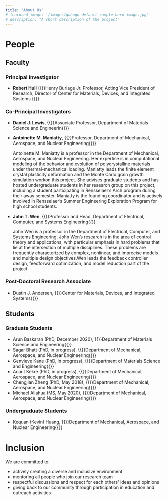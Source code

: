 ```yaml
---
title: "About Us"
# featured_image: '/images/gohugo-default-sample-hero-image.jpg'
# description: "A short description of the project"
---
```

# People
## Faculty
### Principal Investigator 


- __Robert Hull__ 
{{<positionSmallTextItalic>}}Henry Burlage Jr. Professor, Acting Vice President of Research, Director of Center for Materials, Devices, and Integrated Systems {{</positionSmallTextItalic>}}

### Co-Principal Investigators
- __Daniel J. Lewis__, {{<positionSmallTextItalic>}}Associate Professor, Department of Materials Science and Engineerin{{</positionSmallTextItalic>}}
- __Antoinette M. Maniatty__,  {{<positionSmallTextItalic>}}Professor, Department of Mechanical, Aerospace, and Nuclear Engineering{{</positionSmallTextItalic>}}

    Antoinette M. Maniatty is a professor in the Department of Mechanical, Aerospace, and Nuclear Engineering.  Her expertise is in computational modeling of the behavior and evolution of polycrystalline materials under thermal-mechanical loading.  Maniatty leads the finite element crystal plasticity deformation and the Monte Carlo grain growth simulation workon this project. She advises graduate students and has hosted undergraduate students in her research group on this project, including a student participating in Rensselaer’s Arch program during their away semester.  Maniatty is the founding coordinator and is actively involved in Rensselaer’s Summer Engineering Exploration Program for high school students. 
- __John T. Wen__, {{<positionSmallTextItalic>}}Professor and Head, Department of Electrical, Computer, and Systems Engineering{{</positionSmallTextItalic>}}
    
    John Wen is a professor in the Department of Electrical, Computer, and Systems Engineering.  John Wen’s research is in the area of control theory and applications, with particular emphasis in hard problems that lie at the intersection of multiple disciplines. These problems are frequently characterized by complex, nonlinear, and imprecise models and multiple design objectives.Wen leads the feedback controller design, feedforward optimization, and model reduction part of the project. 

### Post-Doctoral Research Associate 
- Dustin J. Andersen, {{<positionSmallTextItalic>}}Center for Materials, Devices, and Integrated Systems{{</positionSmallTextItalic>}}

## Students
### Graduate Students
- Arun Baskaran (PhD, December 2020), {{<positionSmallTextItalic>}}Department of Materials Science and Engineering{{</positionSmallTextItalic>}}
- Sagar Bhatt (PhD, in progress), {{<positionSmallTextItalic>}}Department of Mechanical, Aerospace, and Nuclear Engineering{{</positionSmallTextItalic>}}
- Genvieve Kane (PhD, in progress), {{<positionSmallTextItalic>}}Department of Materials Science and Engineering{{</positionSmallTextItalic>}}
- Anant Kekre (PhD, in progress), {{<positionSmallTextItalic>}}Department of Mechanical, Aerospace, and Nuclear Engineering{{</positionSmallTextItalic>}}
- Chengjian Zheng (PhD, May 2018), {{<positionSmallTextItalic>}}Department of Mechanical, Aerospace, and Nuclear Engineering{{</positionSmallTextItalic>}}
- Michael Allahua (MS, May 2020), {{<positionSmallTextItalic>}}Department of Mechanical, Aerospace, and Nuclear Engineering{{</positionSmallTextItalic>}}

### Undergraduate Students
- Kequan (Kevin) Huang, {{<positionSmallTextItalic>}}Department of Mechanical, Aerospace, and Nuclear Engineering{{</positionSmallTextItalic>}}

# Inclusion

We are committed to:
- actively creating a diverse and inclusive environment
- mentoring all people who join our research team
- respectful discussions and respect for each others' ideas and opinions
- giving back to our community through participation in education and outreach activities

